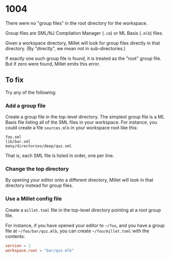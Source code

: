 # 1004

There were no "group files" in the root directory for the workspace.

Group files are SML/NJ Compilation Manager (`.cm`) or ML Basis (`.mlb`) files.

Given a workspace directory, Millet will look for group files directly in that directory. (By "directly", we mean not in sub-directories.)

If exactly one such group file is found, it is treated as the "root" group file. But if zero were found, Millet emits this error.

## To fix

Try any of the following:

### Add a group file

Create a group file in the top-level directory. The simplest group file is a ML Basis file listing all of the SML files in your workspace. For instance, you could create a file `sources.mlb` in your workspace root like this:

```mlb
foo.sml
lib/bar.sml
many/directories/deep/quz.sml
```

That is, each SML file is listed in order, one per line.

### Change the top directory

By opening your editor onto a different directory, Millet will look in that directory instead for group files.

### Use a Millet config file

Create a `millet.toml` file in the top-level directory pointing at a root group file.

For instance, if you have opened your editor to `~/foo`, and you have a group file at `~/foo/bar/quz.mlb`, you can create `~/foo/millet.toml` with the contents:

```toml
version = 1
workspace.root = "bar/quz.mlb"
```
